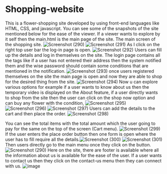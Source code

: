 # Shopping-website
This is a flower-shopping site developed by using front-end languages like HTML, CSS, and javascript. You can see some of the snapshots of the site mentioned below for the ease of the viewer. 
If a viewer wants to explore by it self then the main.html is the main page of the site.
The main screen of the shopping site.
![Screenshot (290)](https://github.com/neha13rana/Shopping-website/assets/121093178/b4c84603-cf54-44d8-80c2-be134b11bec8)
![Screenshot (291)](https://github.com/neha13rana/Shopping-website/assets/121093178/30267b19-f29d-4fb6-865d-a54f97a755c8)
As I click on the right top user bar the log-in page is open.
![Screenshot (292)](https://github.com/neha13rana/Shopping-website/assets/121093178/e4896141-2106-4784-9894-39a89f07108d)
Users can fill up the details and log in themselves on the site. The login page contains all the tags like if a user has not entered their address then the system notified them and the wise password should contain some conditions that are mentioned in the notification.
![Screenshot (293)](https://github.com/neha13rana/Shopping-website/assets/121093178/d4006e46-e46c-45f4-bb9a-3bb35c8b376e)
once users registered themselves on the site the main page is open and now they are able to shop for the desired thing from the site.
![Screenshot (294)](https://github.com/neha13rana/Shopping-website/assets/121093178/471ef144-ae41-4701-bdfa-c23226f125b8)
Now u can explore various options for example if a user wants to know about us then the temporary video is displayed on the About feature, if a user directly wants to shop from the site then the user can click on the shop now option and can buy any flower with the condition,
![Screenshot (295)](https://github.com/neha13rana/Shopping-website/assets/121093178/9a31e554-3bb8-4997-aafc-8eff92da65ce)
![Screenshot (296)](https://github.com/neha13rana/Shopping-website/assets/121093178/18177fae-774e-48d3-bd12-1004893574f2)
![Screenshot (297)](https://github.com/neha13rana/Shopping-website/assets/121093178/33044806-bcc7-49ef-8286-ead1d9db696b)
Users can add the details to the cart and then place the order.
![Screenshot (298)](https://github.com/neha13rana/Shopping-website/assets/121093178/fe0ba9d5-aedd-42c3-a83d-3bca2a4b5c89)

You can see the total items with the total amount which the user going to pay for the same on the top of the screen (Cart menu).
![Screenshot (299)](https://github.com/neha13rana/Shopping-website/assets/121093178/f18f28c2-193e-47ea-af5b-b75ec954035a)
If the user enters the place order button then one form is open where the user has to fill require all the details.![Screenshot (300)](https://github.com/neha13rana/Shopping-website/assets/121093178/a85bb83e-81e8-4ee7-b80b-cd31d2de419e)
![Screenshot (301)](https://github.com/neha13rana/Shopping-website/assets/121093178/591d8bc3-ff22-475e-9afe-e5e28a76bd42)
Then users directly go to the main menu once they click on the button. 
![Screenshot (290)](https://github.com/neha13rana/Shopping-website/assets/121093178/b4c84603-cf54-44d8-80c2-be134b11bec8)
Here on the site, there are footer is available where all the information about us is available for the ease of the user.
If a user wants to contact us then they click on the contact-us menu then they can connect with us.
![image](https://github.com/neha13rana/Shopping-website/assets/121093178/d1745e09-d4a3-4954-9174-d305d36d8d39)
